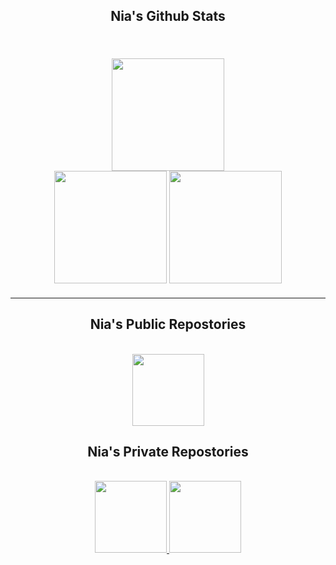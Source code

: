 <h2 align="center" style="font-family: Rubik 80s Fade">
    Nia's Github Stats
</h2>

<br />
<div width="100%" style="margin: 20px" align="center">
    <img height="180" src="https://stats.hedystia.com/api?username=lz20r&theme=omni" />
    <br />
    <img height="180" src="https://github-readme-stats.vercel.app/api/top-langs/?username=lz20r&layout=compact&theme=rose_pine&langs_count=9&border_color=61dafb&border_radius=10" />
    <img height="180" src="https://github-readme-streak-stats.herokuapp.com/?user=lz20r&theme=rose_pine&count-private=true&v=2&border=61dafb&border_radius=10" />
</div>
<hr />

<h2 align="center" style="font-family: Rubik 80s Fade"> Nia's Public Repostories</h2>
<br/>
<div width="100%" align="center">
    <a align="left" width="50%" href="https://github.com/lz20r/register" title="Register">
        <img height="115" src="https://github-readme-stats.vercel.app/api/pin/?username=lz20r&repo=Register&theme=rose_pine&border_color=61dafb&border_radius=10" />
    </a> 
</div>

<h2 align="center" style="font-family: Rubik 80s Fade"> Nia's Private Repostories</h2>
<br/>
<div width="100%" align="center">
    <a align="left" href="https://github.com/lz20r/NaiyaoAutoImport" title="NaiyaoAutoImport">
        <img height="115" src="https://github-readme-stats.vercel.app/api/pin/?username=lz20r&repo=NaiyaoAutoImport&theme=rose_pine&border_color=61dafb&border_radius=10" />
    <a align="right" width="100%" href="https://github.com/lz20r/hana-bot" title="hana-bot">
        <img height="115" src="https://github-readme-stats.vercel.app/api/pin/?username=lz20r&repo=hana-bot&theme=rose_pine&border_color=61dafb&border_radius=10" />
    </a>
</div>

